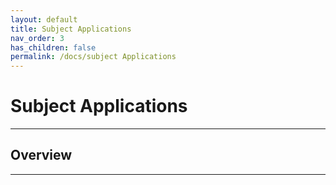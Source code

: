 ```yaml
---
layout: default
title: Subject Applications
nav_order: 3
has_children: false
permalink: /docs/subject Applications
---
```


# Subject Applications
---

## Overview



---
